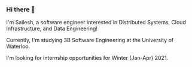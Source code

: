 ### Hi there 👋

I'm Sailesh, a software engineer interested in Distributed Systems, Cloud Infrastructure, and Data Engineering!

Currently, I'm studying 3B Software Engineering at the University of Waterloo. 

I'm looking for internship opportunities for Winter (Jan-Apr) 2021. 
<!--
**saileshnankani/saileshnankani** is a ✨ _special_ ✨ repository because its `README.md` (this file) appears on your GitHub profile.

Here are some ideas to get you started:

- 🔭 I’m currently working on ...
- 🌱 I’m currently learning ...
- 👯 I’m looking to collaborate on ...
- 🤔 I’m looking for help with ...
- 💬 Ask me about ...
- 📫 How to reach me: ...
- 😄 Pronouns: ...
- ⚡ Fun fact: ...
-->
